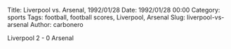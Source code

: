 Title: Liverpool vs. Arsenal, 1992/01/28
Date: 1992/01/28 00:00
Category: sports
Tags: football, football scores, Liverpool, Arsenal
Slug: liverpool-vs-arsenal
Author: carbonero


Liverpool 2 - 0 Arsenal
